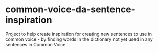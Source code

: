 # common-voice-da-sentence-inspiration
Project to help create inspiration for creating new sentences to use in common voice - by finding words in the dictionary not yet used in any sentences in Common Voice. 
